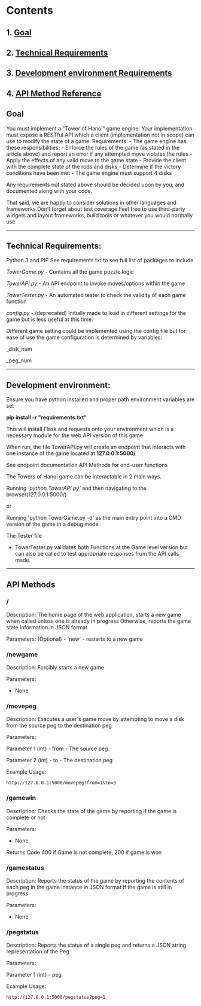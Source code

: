 # Contents
## 1. [Goal](https://github.com/Pooch11/AWTowerHanoi#Goal)
## 2. [Technical Requirements](https://github.com/Pooch11/AWTowerHanoi#Technical-Requirements)
## 3. [Development environment Requirements](https://github.com/Pooch11/AWTowerHanoi#Development-environment)
## 4. [API Method Reference](https://github.com/Pooch11/AWTowerHanoi#API-Methods)

## Goal

You must implement a "Tower of Hanoi" game engine. Your implementation must expose a RESTful API which a client (implementation not in scope) can use to modify the state of a game.
        Requirements:
        - The game engine has these responsibilities:
         - Enforce the rules of the game (as stated in the article above) and report an error if any attempted move violates the rules
         - Apply the effects of any valid move to the game state
         - Provide the client with the complete state of the rods and disks
         - Determine if the victory conditions have been met
        - The game engine must support 4 disks
 
Any requirements not stated above should be decided upon by you, and documented along with your code.

That said, we are happy to consider solutions in other languages and frameworks.Don’t forget about test coverage.Feel free to use third-party widgets and layout frameworks, build tools or whatever you would normally use

------------------------------------------------------------------------------------------------

## Technical Requirements:
Python 3 and PIP
See requirements.txt to see full list of packages to include

*TowerGame.py* - Contains all the game puzzle logic

*TowerAPI.py* - An API endpoint to invoke moves/options within the game

*TowerTester.py* - An automated tester to check the validity of each game function

*config.py* - (deprecated) Initially made to load in different settings for the game but is less useful at this time.

Different game setting could be implemented using the config file but for ease of use the game configuration is determined by variables:

_disk_num 

_peg_num

--------------------------------------------------------------------------------------------------------------------

## Development environment: 

Ensure you have python installed and proper path environment variables are set

__pip install -r "requirements.txt"__

This will install Flask and requests onto your environment which is a necessary module for the web API version of this game

When run, the file TowerAPI.py will create an endpoint that interacts with one instance of the game located at __127.0.0.1:5000/__

See endpoint documentation API Methods for end-user functions

The Towers of Hanoi game can be interactable in 2 main ways.

Running _'python TowerAPI.py'_ and then navigating to the browser(127.0.0.1:5000/)

or

Running 'python TowerGame.py -d' as the main entry point into a CMD version of the game in a debug mode

The Tester file 

- TowerTester.py validates both Functions at the Game level version but can also be called to test appropriate responses from the API calls made.

-------------------------------------------------------------------------------------------------------------------------------------------------------------
## API Methods
### /
Description:
The home page of the web application, starts a new game when called unless one is already in progress
Otherwise, reports the game state information in JSON format

Parameters:
(Optional) - 'new'
	- restarts to a new game

### /newgame
Description:
Forcibly starts a new game

Parameters:
 - None

### /movepeg
Description:
Executes a user's game move by attempting to move a disk from the source peg to the destination peg

Parameters:

Parameter 1 (int) - from
	- The source peg
	
Parameter 2 (int) - to
	- The destination peg
	
Example Usage:

	http://127.0.0.1:5000/movepeg?from=1&to=3


### /gamewin
Description:
Checks the state of the game by reporting if the game is complete or not

Parameters:

- None

Returns Code 400 if Game is not complete, 200 if game is won


### /gamestatus
Description:
Reports the status of the game by reporting the contents of each peg in the game instance in JSON format if the game is still in progress

Parameters:
- None

### /pegstatus
Description:
Reports the status of a single peg and returns a JSON string representation of the Peg

Parameters:

Parameter 1 (int) - peg

Example Usage:

	http://127.0.0.1:5000/pegstatus?peg=1
